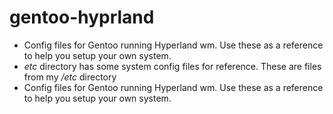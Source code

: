 # gentoo-hyprland
- Config files for Gentoo running Hyperland wm. Use these as a reference to help you setup your own system.
- *etc* directory has some system config files for reference. These are files from my */etc* directory
- Config files for Gentoo running Hyperland wm. Use these as a reference to help you setup your own system.

